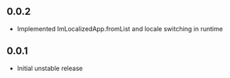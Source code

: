 ## 0.0.2

* Implemented ImLocalizedApp.fromList and locale switching in runtime

## 0.0.1

* Initial unstable release
